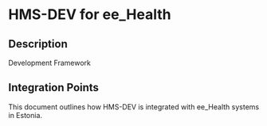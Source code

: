 # HMS-DEV for ee_Health

## Description

Development Framework

## Integration Points

This document outlines how HMS-DEV is integrated with ee_Health systems in Estonia.
